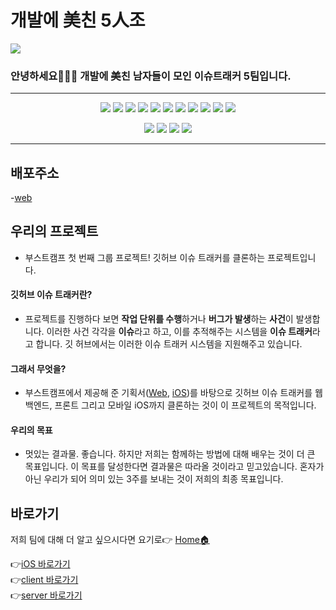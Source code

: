 # 개발에 美친 5人조

![](https://user-images.githubusercontent.com/44443949/97772391-e4524b00-1b89-11eb-8b21-1f916d97fb96.png)

### 안녕하세요👨‍👨‍👦 개발에 美친 남자들이 모인 이슈트래커 5팀입니다.

---

<div align="center">

![](https://img.shields.io/badge/Swift-v5.3-%23e67e22?logo=Swift) ![](https://img.shields.io/badge/XCode-v12.1-%231575F9?logo=XCode) ![](https://img.shields.io/badge/Node.js-v14.15.01-%23339933?logo=node.js) ![](https://img.shields.io/badge/React-Vanila-%2361DAFB?logo=React) ![](https://img.shields.io/badge/JavaScript-ES6-%23F7DF1E?logo=JavaScript) ![](https://img.shields.io/badge/Webpack-Node-%238DD6F9?logo=Webpack) ![](https://img.shields.io/badge/Babel-v7.10.5-%23F9DC3E?logo=Babel) ![](https://img.shields.io/badge/ESLint-v7.10.10-%234B32C3?logo=ESLint) ![](https://img.shields.io/badge/Nodemon-v2.0.4-%2376D04B?logo=Nodemon) ![](https://img.shields.io/badge/Prettier-v2.1.2-%23F7B93E?logo=Prettier) ![](https://img.shields.io/badge/Mysql-Database-%234479A1?logo=mysql)

<!--사용 언어 개수, 오픈이슈, 닫힌이슈, 주간 커밋 개수, 라스트 커밋 개수-->
![](https://img.shields.io/github/languages/count/boostcamp-2020/IssueTracker-05) ![](https://img.shields.io/github/issues/boostcamp-2020/IssueTracker-05) ![](https://img.shields.io/github/issues-closed/boostcamp-2020/IssueTracker-05) <!--![](https://img.shields.io/github/commit-activity/m/boostcamp-2020/IssueTracker-05)--> ![](https://img.shields.io/github/last-commit/boostcamp-2020/IssueTracker-05)

</div>

---
## 배포주소
-[web](http://group05issuetracker.duckdns.org:9090/)

## 우리의 프로젝트 
- 부스트캠프 첫 번째 그룹 프로젝트! 깃허브 이슈 트래커를 클론하는 프로젝트입니다. 

#### 깃허브 이슈 트래커란?
- 프로젝트를 진행하다 보면 **작업 단위를 수행**하거나 **버그가 발생**하는 **사건**이 발생합니다. 이러한 사건 각각을 **이슈**라고 하고, 이를 추적해주는 시스템을 **이슈 트래커**라고 합니다. 깃 허브에서는 이러한 이슈 트래커 시스템을 지원해주고 있습니다. 

#### 그래서 무엇을?
- 부스트캠프에서 제공해 준 기획서([Web](https://docs.google.com/presentation/d/1iA-tpumHl_TpR_yUwgYcnb_X8GbW6XvjZOTh2Ucvu0A/edit#slide=id.g8600b508a4_0_3), [iOS](https://docs.google.com/presentation/d/1EpuJNsLjoq7Jr2rD3JoFjOsvbw5qBZ3Sc-cmNcBQE44/edit#slide=id.g7144f86e8f_0_0))를 바탕으로 깃허브 이슈 트래커를 웹 백엔드, 프론트 그리고 모바일 iOS까지 클론하는 것이 이 프로젝트의 목적입니다.

#### 우리의 목표
- 멋있는 결과물. 좋습니다. 하지만 저희는 함께하는 방법에 대해 배우는 것이 더 큰 목표입니다. 이 목표를 달성한다면 결과물은 따라올 것이라고 믿고있습니다. 혼자가 아닌 우리가 되어 의미 있는 3주를 보내는 것이 저희의 최종 목표입니다.

## 바로가기
저희 팀에 대해 더 알고 싶으시다면 요기로👉 [Home🏠](https://github.com/boostcamp-2020/IssueTracker-05/wiki)

👉[iOS 바로가기](https://github.com/boostcamp-2020/IssueTracker-05/tree/master/iOS) <br>
👉[client 바로가기](https://github.com/boostcamp-2020/IssueTracker-05/tree/master/client) <br>
👉[server 바로가기](https://github.com/boostcamp-2020/IssueTracker-05/tree/master/server)

